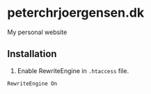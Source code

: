 # peterchrjoergensen.dk
My personal website

## Installation

1. Enable RewriteEngine in `.htaccess` file.

``` 
RewriteEngine On
```
